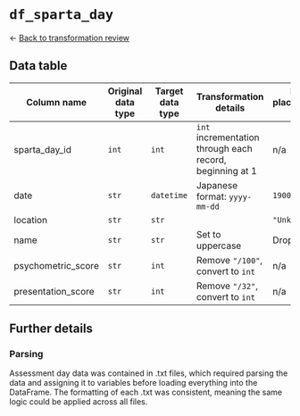 # `df_sparta_day`
&larr; [Back to transformation review](../data_transformation_review.md)

## Data table	
| Column name			| Original data type	| Target data type	| Transformation details									| Null placeholder rule  |	
|-----------------------|-----------------------|-------------------|-----------------------------------------------------------|------------------------|
| sparta_day_id			| `int`					| `int`				| `int` incrementation through each record, beginning at 1	| n/a					 |
| date					| `str`					| `datetime`		| Japanese format: `yyyy-mm-dd`								| `1900-01-01`			 |
| location				| `str`					| `str`				|															| `"Unknown"`			 |
| name					| `str`					| `str`				| Set to uppercase											| Drop row				 |
| psychometric_score	| `str`					| `int`				| Remove `"/100"`, convert to `int`							| n/a					 |
| presentation_score	| `str`					| `int`				| Remove `"/32"`, convert to `int`							| n/a					 |

## Further details
### Parsing
Assessment day data was contained in .txt files, which required parsing the data and assigning it to variables before loading everything into the DataFrame. The formatting of each .txt was consistent, meaning the same logic could be applied across all files.